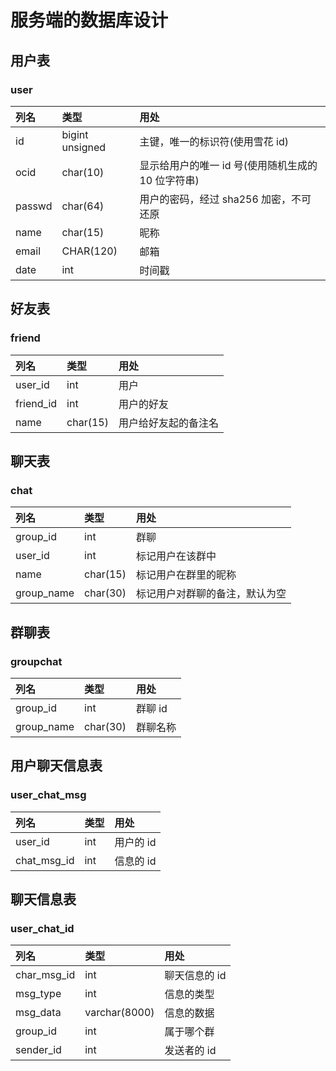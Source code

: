 # 服务端的数据库设计

## 用户表

### user

| 列名   | 类型            | 用处                                               |
| :----- | :-------------- | :------------------------------------------------- |
| id     | bigint unsigned | 主键，唯一的标识符(使用雪花 id)                    |
| ocid   | char(10)        | 显示给用户的唯一 id 号(使用随机生成的 10 位字符串) |
| passwd | char(64)        | 用户的密码，经过 sha256 加密，不可还原             |
| name   | char(15)        | 昵称                                               |
| email  | CHAR(120)       | 邮箱                                               |
| date   | int             | 时间戳                                             |

## 好友表

### friend

| 列名      | 类型     | 用处                 |
| :-------- | :------- | :------------------- |
| user_id   | int      | 用户                 |
| friend_id | int      | 用户的好友           |
| name      | char(15) | 用户给好友起的备注名 |

## 聊天表

### chat

| 列名       | 类型     | 用处                           |
| :--------- | :------- | :----------------------------- |
| group_id   | int      | 群聊                           |
| user_id    | int      | 标记用户在该群中               |
| name       | char(15) | 标记用户在群里的昵称           |
| group_name | char(30) | 标记用户对群聊的备注，默认为空 |

## 群聊表

### groupchat

| 列名       | 类型     | 用处     |
| :--------- | :------- | :------- |
| group_id   | int      | 群聊 id  |
| group_name | char(30) | 群聊名称 |

## 用户聊天信息表

### user_chat_msg

| 列名        | 类型 | 用处      |
| :---------- | :--- | :-------- |
| user_id     | int  | 用户的 id |
| chat_msg_id | int  | 信息的 id |

## 聊天信息表

### user_chat_id

| 列名        | 类型          | 用处          |
| :---------- | :------------ | :------------ |
| char_msg_id | int           | 聊天信息的 id |
| msg_type    | int           | 信息的类型    |
| msg_data    | varchar(8000) | 信息的数据    |
| group_id    | int           | 属于哪个群    |
| sender_id   | int           | 发送者的 id   |
